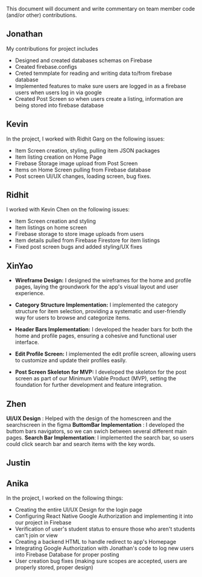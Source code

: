 This document will document and write commentary on team member code (and/or other) contributions.

## Jonathan
My contributions for project includes
- Designed and created databases schemas on Firebase
- Created firebase.configs
- Creted temmplate for reading and writing data to/from firebase database
- Implemented features to make sure users are logged in as a firebase users when users log in via google
- Created Post Screen so when users create a listing, information are being stored into firebase database

## Kevin
In the project, I worked with Ridhit Garg on the following issues: 
- Item Screen creation, styling, pulling item JSON packages
- Item listing creation on Home Page
- Firebase Storage image upload from Post Screen
- Items on Home Screen pulling from Firebase database
- Post screen UI/UX changes, loading screen, bug fixes.

## Ridhit
I worked with Kevin Chen on the following issues:

- Item Screen creation and styling
- Item listings on home screen
- Firebase storage to store image uploads from users
- Item details pulled from Firebase Firestore for item listings
- Fixed post screen bugs and added styling/UX fixes

## XinYao
- **Wireframe Design:** I designed the wireframes for the home and profile pages, laying the groundwork for the app's visual layout and user experience.

- **Category Structure Implementation:** I implemented the category structure for item selection, providing a systematic and user-friendly way for users to browse and categorize items.

- **Header Bars Implementation:** I developed the header bars for both the home and profile pages, ensuring a cohesive and functional user interface.

- **Edit Profile Screen:** I implemented the edit profile screen, allowing users to customize and update their profiles easily.

- **Post Screen Skeleton for MVP:** I developed the skeleton for the post screen as part of our Minimum Viable Product (MVP), setting the foundation for further development and feature integration.

## Zhen
**UI/UX Design** : Helped with the design of the homescreen and the searchscreen in the figma
**ButtomBar Implementation** : I developed the buttom bars navigators, so we can swich between several different main pages.
**Search Bar Implementation**: I implemented the search bar, so users could click search bar and search items with the key words.
## Justin


## Anika
In the project, I worked on the following things:
- Creating the entire UI/UX Design for the login page
- Configuring React Native Google Authorization and implementing it into our project in Firebase
- Verification of user's student status to ensure those who aren't students can't join or view
- Creating a backend HTML to handle redirect to app's Homepage
- Integrating Google Authorization with Jonathan's code to log new users into Firebase Database for proper posting
- User creation bug fixes (making sure scopes are accepted, users are properly stored, proper design)


